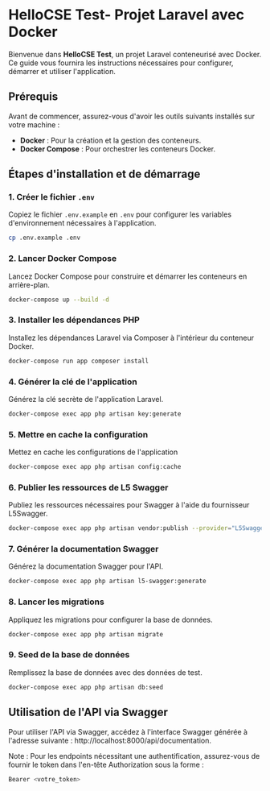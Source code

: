 # HelloCSE Test- Projet Laravel avec Docker

Bienvenue dans **HelloCSE Test**, un projet Laravel conteneurisé avec Docker. Ce guide vous fournira les instructions nécessaires pour configurer, démarrer et utiliser l'application.

## Prérequis

Avant de commencer, assurez-vous d'avoir les outils suivants installés sur votre machine :

- **Docker** : Pour la création et la gestion des conteneurs.
- **Docker Compose** : Pour orchestrer les conteneurs Docker.

## Étapes d'installation et de démarrage

### 1. Créer le fichier `.env`

Copiez le fichier `.env.example` en `.env` pour configurer les variables d'environnement nécessaires à l'application.

```bash
cp .env.example .env

```

### 2. Lancer Docker Compose

Lancez Docker Compose pour construire et démarrer les conteneurs en arrière-plan.

```bash
docker-compose up --build -d

```

### 3. Installer les dépendances PHP

Installez les dépendances Laravel via Composer à l'intérieur du conteneur Docker.

```bash
docker-compose run app composer install

```


### 4. Générer la clé de l'application

Générez la clé secrète de l'application Laravel.

```bash
docker-compose exec app php artisan key:generate

```


### 5. Mettre en cache la configuration

Mettez en cache les configurations de l'application

```bash
docker-compose exec app php artisan config:cache

```


### 6. Publier les ressources de L5 Swagger

Publiez les ressources nécessaires pour Swagger à l'aide du fournisseur L5Swagger.

```bash
docker-compose exec app php artisan vendor:publish --provider="L5Swagger\L5SwaggerServiceProvider"

```


### 7. Générer la documentation Swagger

Générez la documentation Swagger pour l'API.

```bash
docker-compose exec app php artisan l5-swagger:generate

```


### 8. Lancer les migrations

Appliquez les migrations pour configurer la base de données.

```bash
docker-compose exec app php artisan migrate

```

### 9. Seed de la base de données

Remplissez la base de données avec des données de test.

```bash
docker-compose exec app php artisan db:seed

```

## Utilisation de l'API via Swagger
Pour utiliser l'API via Swagger, accédez à l'interface Swagger générée à l'adresse suivante : http://localhost:8000/api/documentation.

Note : Pour les endpoints nécessitant une authentification, assurez-vous de fournir le token dans l'en-tête Authorization sous la forme :

```bash
Bearer <votre_token>

```